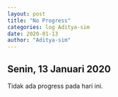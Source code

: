 ```yaml
---
layout: post
title: "No Progress"
categories: log Aditya-sim
date: 2020-01-13
author: "Aditya-sim"
---
```


Senin, 13 Januari 2020
---------------
Tidak ada progress pada hari ini.